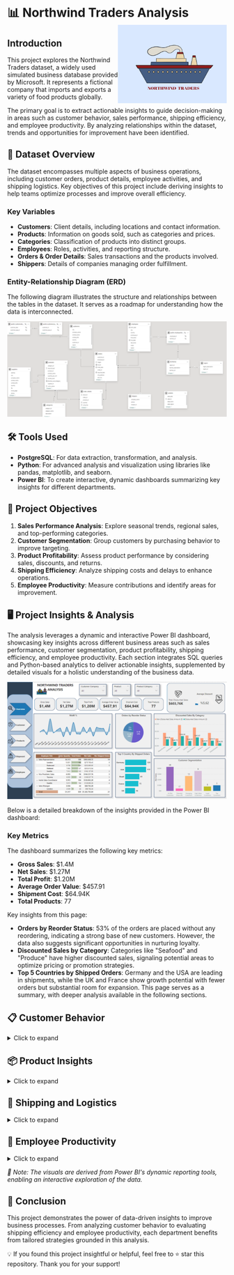 # 📊 Northwind Traders Analysis <img src="IMG/northwind_traders_logo.png" align="right" width="250" height ="180" />


## Introduction
This project explores the Northwind Traders dataset, a widely used simulated business database provided by Microsoft. It represents a fictional company that imports and exports a variety of food products globally.  

The primary goal is to extract actionable insights to guide decision-making in areas such as customer behavior, sales performance, shipping efficiency, and employee productivity. By analyzing relationships within the dataset, trends and opportunities for improvement have been identified.

## 📂 Dataset Overview
The dataset encompasses multiple aspects of business operations, including customer orders, product details, employee activities, and shipping logistics. Key objectives of this project include deriving insights to help teams optimize processes and improve overall efficiency.

### Key Variables
- **Customers**: Client details, including locations and contact information.
- **Products**: Information on goods sold, such as categories and prices.
- **Categories**: Classification of products into distinct groups.
- **Employees**: Roles, activities, and reporting structure.
- **Orders & Order Details**: Sales transactions and the products involved.
- **Shippers**: Details of companies managing order fulfillment.

### Entity-Relationship Diagram (ERD)
The following diagram illustrates the structure and relationships between the tables in the dataset. It serves as a roadmap for understanding how the data is interconnected.

<img src="IMG/Northwind_ERD.png"/>

## 🛠 Tools Used
- **PostgreSQL**: For data extraction, transformation, and analysis.
- **Python**: For advanced analysis and visualization using libraries like pandas, matplotlib, and seaborn.
- **Power BI**: To create interactive, dynamic dashboards summarizing key insights for different departments.

## 🎯 Project Objectives
1. **Sales Performance Analysis**: Explore seasonal trends, regional sales, and top-performing categories.
2. **Customer Segmentation**: Group customers by purchasing behavior to improve targeting.
3. **Product Profitability**: Assess product performance by considering sales, discounts, and returns.
4. **Shipping Efficiency**: Analyze shipping costs and delays to enhance operations.
5. **Employee Productivity**: Measure contributions and identify areas for improvement.

## 🖥 Project Insights & Analysis
The analysis leverages a dynamic and interactive Power BI dashboard, showcasing key insights across different business areas such as sales performance, customer segmentation, product profitability, shipping efficiency, and employee productivity. Each section integrates SQL queries and Python-based analytics to deliver actionable insights, supplemented by detailed visuals for a holistic understanding of the business data.

<img src="IMG/PB_Overview_Page.png"/>

Below is a detailed breakdown of the insights provided in the Power BI dashboard:

### Key Metrics
The dashboard summarizes the following key metrics:
- **Gross Sales**: $1.4M
- **Net Sales**: $1.27M
- **Total Profit**: $1.20M
- **Average Order Value**: $457.91
- **Shipment Cost**: $64.94K
- **Total Products**: 77

Key insights from this page:
- **Orders by Reorder Status**: 53% of the orders are placed without any reordering, indicating a strong base of new customers. However, the data also suggests significant opportunities in nurturing loyalty.
- **Discounted Sales by Category**: Categories like "Seafood" and "Produce" have higher discounted sales, signaling potential areas to optimize pricing or promotion strategies.
- **Top 5 Countries by Shipped Orders**: Germany and the USA are leading in shipments, while the UK and France show growth potential with fewer orders but substantial room for expansion.
This page serves as a summary, with deeper analysis available in the following sections.

## 📋 Customer Behavior
<details>
<summary>Click to expand</summary>

<img src="IMG/PB_Customers_Page.png"/>

- **Order Status Analysis**: 53% of orders are placed without reordering, suggesting a healthy influx of new customers. However, opportunities exist to increase customer loyalty by encouraging repeat purchases.
- **Geographic Insights**: Germany and the USA lead in shipments, indicating strong performance in these regions. The UK and France show potential for growth, with fewer orders but opportunities for expansion.
- **Customer Segmentation**: Using RFM analysis, customers are grouped into segments like “Top Customers” and “At-Risk Customers.” These insights help prioritize retention strategies and identify high-value opportunities.

</details>

## 📦 Product Insights
<details>
<summary>Click to expand</summary>

<img src="IMG/PB_Products_Page.png"/>

- **Discount Analysis**: Categories like “Seafood” and “Produce” heavily depend on discounts to drive sales. Beverages, while also benefiting from discounts, demonstrate consistent demand.
- **Top vs. Bottom Performers**: The most profitable products include "Raclette Courdavault" and "Côte de Blaye," while items like "Mishi Kobe Niku" fall among the least-performing, requiring targeted promotional strategies.

</details>

## 🚚 Shipping and Logistics
<details>
<summary>Click to expand</summary>

<img src="IMG/PB_Shipment_Page.png"/>

- **Efficiency**: Federal Shipping stands out for speed, averaging 7 days per delivery. Conversely, the USA and Germany experience the highest late delivery rates, highlighting areas for process improvements.
- **Cost Analysis**: Shipping costs are highest for "Beverages" and "Dairy Products," while "Produce" and "Grains/Cereals" incur lower expenses.

</details>

## 👥 Employee Productivity
<details>
<summary>Click to expand</summary>

<img src="IMG/PB_Employees_Page.png"/>

- **Performance Highlights**: Sales Representatives account for 70.84% of orders, demonstrating their importance to the sales pipeline.
- **Top Contributors**: Margaret Peacock leads in revenue generation, while other employees exhibit growth potential with appropriate training and support.

</details>

*📝 Note:*
*The visuals are derived from Power BI's dynamic reporting tools, enabling an interactive exploration of the data.*

## 🔑 Conclusion
This project demonstrates the power of data-driven insights to improve business processes. From analyzing customer behavior to evaluating shipping efficiency and employee productivity, each department benefits from tailored strategies grounded in this analysis.

💡 If you found this project insightful or helpful, feel free to ⭐ star this repository. Thank you for your support!
